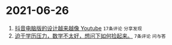 # 2021-06-26

1. [抖音电脑版的设计越来越像 Youtube](https://www.v2ex.com/t/785875) `17条评论` `分享发现`
1. [迫于学历压力，数学不太好，想问下如何捡起来。](https://www.v2ex.com/t/785874) `7条评论` `问与答`
